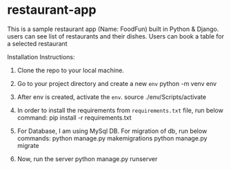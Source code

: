 # restaurant-app
This is a sample restaurant app (Name: FoodFun) built in Python &amp; Django. users can see list of restaurants and their dishes. Users can book a table for a selected restaurant


Installation Instructions:

1) Clone the repo to your local machine.

2) Go to your project directory and create a new `env` 
        python -m venv env
  
3) After env is created, activate the `env`.
          source ./env/Scripts/activate

4) In order to install the requirements from `requirements.txt` file, run below command:
         pip install -r requirements.txt
         
5) For Database, I am using MySql DB. For migration of db, run below commands:
           python manage.py makemigrations
           python manage.py migrate
           
6) Now, run the server
          python manage.py runserver
          
